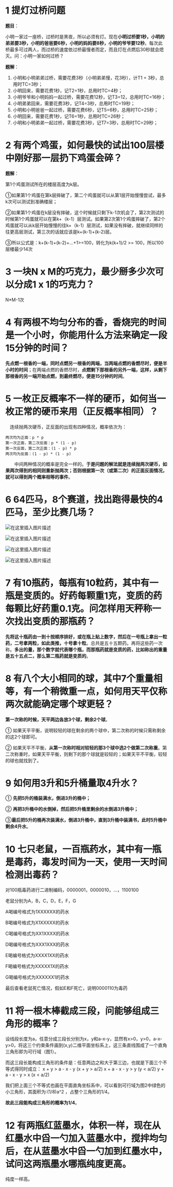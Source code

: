 # 1 提灯过桥问题

**题目**：

​		小明一家过一座桥，过桥时是黑夜，所以必须有灯。现在**小明过桥要1秒，小明的弟弟要3秒，小明的爸爸要6秒，小明的妈妈要8秒，小明的爷爷要12秒**。每次此桥最多可过两人，而过桥的速度依过桥最慢者而定，而且灯在点燃后30秒就会熄灭。问：小明一家如何过桥？



**题解**：

1. 小明和小明弟弟过桥，需要花费3秒（小明弟弟慢，花3秒），计T1 = 3秒，总用时TC=3秒；
2. 小明回来，需要花费1秒，记T2=1秒，总用时TC=4秒；
3. 小明爷爷和小明妈妈一起过桥，需要花费12秒，记T3=12，总用时TC=16秒；
4. 小明弟弟回来，需要花费3秒，记T4=3秒，总用时TC=19秒；
5. 小明和小明爸爸一起过桥，需要花费6秒，记T5=6秒，总用时TC=25秒；
6. 小明回来，需要花费1秒，记T6=1秒，总用时TC=26秒；
7. 小明和小明弟弟一起过桥，需要花费3秒，记T7=3秒，总用时TC=29秒；





# 2 有两个鸡蛋，如何最快的试出100层楼中刚好那一层扔下鸡蛋会碎？

**题解**：

第1个鸡蛋测试所在的楼层高度为k层。

①如果第1个鸡蛋在第k层摔破了，第二个鸡蛋就可以从第1层开始慢慢尝试，最多k次可以测试到准确楼层；

②如果第1个鸡蛋在k层没有摔破，这个时候就只剩下k-1次机会了，第2次测试的时候第1个鸡蛋就可以在第k+（k-1）层测试。如果第2次第1个鸡蛋摔破了，第2个鸡蛋就可以从k层开始慢慢的往k+（k-1）层测试，如果没有摔破，就继续同样的往更高层测试，第三次的话就应该是k+(k-1)+(k-2)层。

③所以公式是：k+(k-1)+(k-2)+...+1>=100，转化为k(k+1)/2 >= 100，所以100层楼最少14次





# 3 一块N x M的巧克力，最少掰多少次可以分成1 x 1的巧克力？

N*M-1次





# 4 有两根不均匀分布的香，香烧完的时间是一个小时，你能用什么方法来确定一段15分钟的时间？

**先点燃一根香的一端，同时点燃另一根香的两端，当两端点燃的香燃尽时，便是半小时的时间**；在两端点燃的香燃尽时，**点燃剩下那根香的另外一端，这样，从剩下那根香的另一端开始点燃，到最终燃尽，便是15分钟的时间**。





# 5 一枚正反概率不一样的硬币，如何当一枚正常的硬币来用（正反概率相同）？

 连续抛两次硬币，正反面的出现有四种情况，概率依次为：

```
两次均为正面：p * p
第一次正面，第二次反面：p * (1 - p)
第一次反面，第二次正面：(1 - p) * p
两次均为反面：(1 - p) * (1 - p)
```

  中间两种情况的概率是完全一样的。**于是问题的解法就是连续抛两次硬币，如果两次得到的相同则重新抛两次；否则根据第一次（或第二次）的正面反面情况，就可以得到两个概率相等的事件**。





# 6 64匹马，8个赛道，找出跑得最快的4匹马，至少比赛几场？

![在这里插入图片描述](https://img-blog.csdnimg.cn/20190816155103772.png?x-oss-process=image/watermark,type_ZmFuZ3poZW5naGVpdGk,shadow_10,text_aHR0cHM6Ly9ibG9nLmNzZG4ubmV0L2RhYWlrdWFpY2h1YW4=,size_16,color_FFFFFF,t_70)

![在这里插入图片描述](https://img-blog.csdnimg.cn/20190816155118419.png?x-oss-process=image/watermark,type_ZmFuZ3poZW5naGVpdGk,shadow_10,text_aHR0cHM6Ly9ibG9nLmNzZG4ubmV0L2RhYWlrdWFpY2h1YW4=,size_16,color_FFFFFF,t_70)

![在这里插入图片描述](https://img-blog.csdnimg.cn/20190816155133893.png?x-oss-process=image/watermark,type_ZmFuZ3poZW5naGVpdGk,shadow_10,text_aHR0cHM6Ly9ibG9nLmNzZG4ubmV0L2RhYWlrdWFpY2h1YW4=,size_16,color_FFFFFF,t_70)

![在这里插入图片描述](https://img-blog.csdnimg.cn/20190816155150274.png?x-oss-process=image/watermark,type_ZmFuZ3poZW5naGVpdGk,shadow_10,text_aHR0cHM6Ly9ibG9nLmNzZG4ubmV0L2RhYWlrdWFpY2h1YW4=,size_16,color_FFFFFF,t_70)





# 7 有10瓶药，每瓶有10粒药，其中有一瓶是变质的。好药每颗重1克，变质的药每颗比好药重0.1克。问怎样用天秤称一次找出变质的那瓶药？

**先将这十瓶药由一到十按顺序排好，或在瓶上贴上数字，然后在一号瓶上拿出一粒药，二号拿两粒，如此类推，十号拿十粒**。总共是五十五颗药。再将这些药一次称。**多出的量，那个数字就代表哪个瓶，而那瓶药就是变质的药，比如称出的重量是五十五点二，那么第二瓶药就是变质的**。





# 8 有八个大小相同的球，其中7个重量相等，有一个稍微重一点，如何用天平仅称两次就能确定哪个球更轻？

**第一次称的时候，天平两边各放3个球，剩余2个球**。

① 如果天平平衡，说明较轻的球在剩余的两个球中，第二次称的时候只需称剩余的这2个球即可。

② 如果天平不平衡，**从第一次称时相对较轻的那3个球中选2个做第二次称重**。第二次称重时，如果天平平衡，则剩下的那个球就是较轻的；如果天平不平衡，较轻的球也就找到了。





# 9 如何用3升和5升桶量取4升水？

① **先把5升的桶装满水，倒进3升的桶中；**

② **再把3升桶中的水倒掉，然后把5升桶里剩余的水倒进3升桶中；**

③**最后把5升的桶再次装满水，倒进3升桶中，直到3升桶中装满书，此时5升桶中剩余4升水**。





# 10 七只老鼠，一百瓶药水，其中有一瓶是毒药，毒发时间为一天，使用一天时间检测出毒药？

对100瓶毒药进行二进制编码，0000001，0000010，...，1100100

老鼠分别为A，B，C，D，E，F，G

A喝编号格式为1XXXXXX的药水

B喝编号格式为X1XXXXX的药水

C喝编号格式为XX1XXXX的药水

D喝编号格式为XXX1XXX的药水

E喝编号格式为XXXX1XX的药水

F喝编号格式为XXXXX1X的药水

G喝编号格式为XXXXXX1的药水

最后查看老鼠死亡情况，假如E和F死亡，说明0000110为毒药





# 11 将一根木棒截成三段，问能够组成三角形的概率？

设线段长度为a，任意分成三段长分别为x，y和a-x-y，显然有x>0，y>0，a-x-y>0，将这三个约束条件画到(x,y)二维平面坐标系上，这三条直线围成了一个直角三角形即为可行域（图1）。

而这三段长能构成三角形的条件是：任意两边之和大于第三边，也就是下面三个不等式得同时成立：
x + y > a - x - y (x + y > a/2)
x + a - x - y > y (y < a/2)
y + a - x - y > x (x < a/2)

我们把上面三个不等式也画在平面直角坐标系中，可以看到可行域为图2中绿色的小三角形，其面积为:(1/8)a^2 ，占整个三角形的1/4。

**故此三段能构成三角形的概率为1/4**。





# 12 有两瓶红蓝墨水，体积一样，现在从红墨水中舀一勺加入蓝墨水中，搅拌均匀后，在从蓝墨水中舀一勺加到红墨水中，试问这两瓶墨水哪瓶纯度更高。

纯度一样高。










